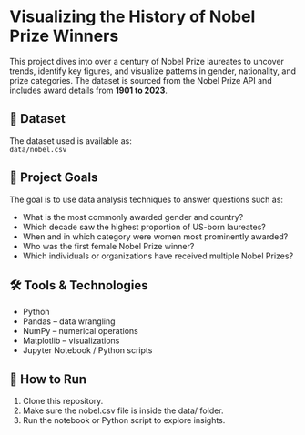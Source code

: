 # Visualizing the History of Nobel Prize Winners

This project dives into over a century of Nobel Prize laureates to uncover trends, identify key figures, and visualize patterns in gender, nationality, and prize categories. The dataset is sourced from the Nobel Prize API and includes award details from **1901 to 2023**.

## 📁 Dataset

The dataset used is available as:  
`data/nobel.csv`


## 🎯 Project Goals

The goal is to use data analysis techniques to answer questions such as:

- What is the most commonly awarded gender and country?
- Which decade saw the highest proportion of US-born laureates?
- When and in which category were women most prominently awarded?
- Who was the first female Nobel Prize winner?
- Which individuals or organizations have received multiple Nobel Prizes?

## 🛠️ Tools & Technologies
- Python
- Pandas – data wrangling
- NumPy – numerical operations
- Matplotlib – visualizations
- Jupyter Notebook / Python scripts

## 🚀 How to Run
1. Clone this repository.
2. Make sure the nobel.csv file is inside the data/ folder.
3. Run the notebook or Python script to explore insights.

